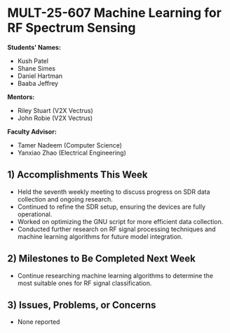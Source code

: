 # MULT-25-607 Machine Learning for RF Spectrum Sensing

**Students' Names:**

  * Kush Patel
  * Shane Simes
  * Daniel Hartman
  * Baaba Jeffrey

**Mentors:**
  
  * Riley Stuart (V2X Vectrus)
  * John Robie (V2X Vectrus)

**Faculty Advisor:**
  
  * Tamer Nadeem (Computer Science)
  * Yanxiao Zhao (Electrical Engineering)

## 1) Accomplishments This Week ##
   - Held the seventh weekly meeting to discuss progress on SDR data collection and ongoing research.
   - Continued to refine the SDR setup, ensuring the devices are fully operational.
   - Worked on optimizing the GNU script for more efficient data collection.
   - Conducted further research on RF signal processing techniques and machine learning algorithms for future model integration.

## 2) Milestones to Be Completed Next Week ##
   - Continue researching machine learning algorithms to determine the most suitable ones for RF signal classification.

## 3) Issues, Problems, or Concerns ##
   - None reported
